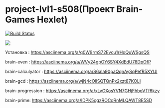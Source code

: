 # project-lvl1-s508(Проект Brain-Games Hexlet)


[![Build Status](https://travis-ci.com/Kross97/project-lvl1-s508.svg?branch=master)](https://travis-ci.com/Kross97/project-lvl1-s508)

<a href="https://codeclimate.com/github/Kross97/project-lvl1-s508/maintainability"><img src="https://api.codeclimate.com/v1/badges/e93d516b82c304496769/maintainability" /></a>

Установка : https://asciinema.org/a/q0W9rmS72Evcu1rHoQuWSgsQS

brain-even : https://asciinema.org/a/WVy24gpOY6SY4XdEdU78DpOfP

brain-calculyator : https://asciinema.org/a/S6aIa90paQqnAySqPefR5XYUl

brain-gcd :  https://asciinema.org/a/wjN4cOllSQTQnPx2xzt87KOLI

brain-progression :  https://asciinema.org/a/xLvOXosYVN7GHjFhboVTf6kzy

brain-prime: https://asciinema.org/a/IDPK5ogzROCoRnMLQAWT8E5SD
